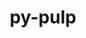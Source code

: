 ---
title: "py-pulp"
layout: cache
categories: [package, develop]
meta: {"versions": ["2.6.0"], "compilers": ["gcc@=7.3.1"], "oss": ["amzn2"], "platforms": ["linux"], "targets": ["aarch64", "neoverse_n1", "x86_64_v3"], "stacks": ["aws-isc", "aws-isc-aarch64", "root"], "num_specs": 18, "num_specs_by_stack": {"root": 18, "aws-isc-aarch64": 12, "aws-isc": 6}}
spec_details: [{"hash": "6cgnkyj6bq7y27rnobssu6osfrwawzrg", "compiler": "gcc@=7.3.1", "versions": ["2.6.0"], "os": "amzn2", "platform": "linux", "target": "aarch64", "variants": ["build_system=python_pip"], "stacks": ["root", "aws-isc-aarch64"], "size": "-", "tarball": "https://binaries.spack.io/develop/build_cache/linux-amzn2-aarch64/gcc-7.3.1/py-pulp-2.6.0/linux-amzn2-aarch64-gcc-7.3.1-py-pulp-2.6.0-6cgnkyj6bq7y27rnobssu6osfrwawzrg.spack"}, {"hash": "6hbdnu553w75kso4cqpsrwt3ua7tj5gp", "compiler": "gcc@=7.3.1", "versions": ["2.6.0"], "os": "amzn2", "platform": "linux", "target": "aarch64", "variants": ["build_system=python_pip"], "stacks": ["root", "aws-isc-aarch64"], "size": "-", "tarball": "https://binaries.spack.io/develop/build_cache/linux-amzn2-aarch64/gcc-7.3.1/py-pulp-2.6.0/linux-amzn2-aarch64-gcc-7.3.1-py-pulp-2.6.0-6hbdnu553w75kso4cqpsrwt3ua7tj5gp.spack"}, {"hash": "bx7m5j65mhtsoovjo2lrvbvdotzkxh3h", "compiler": "gcc@=7.3.1", "versions": ["2.6.0"], "os": "amzn2", "platform": "linux", "target": "aarch64", "variants": ["build_system=python_pip"], "stacks": ["root", "aws-isc-aarch64"], "size": "-", "tarball": "https://binaries.spack.io/develop/build_cache/linux-amzn2-aarch64/gcc-7.3.1/py-pulp-2.6.0/linux-amzn2-aarch64-gcc-7.3.1-py-pulp-2.6.0-bx7m5j65mhtsoovjo2lrvbvdotzkxh3h.spack"}, {"hash": "exru3qrny2ag3spjbqbqal6ewindt3bl", "compiler": "gcc@=7.3.1", "versions": ["2.6.0"], "os": "amzn2", "platform": "linux", "target": "aarch64", "variants": ["build_system=python_pip"], "stacks": ["root", "aws-isc-aarch64"], "size": "-", "tarball": "https://binaries.spack.io/develop/build_cache/linux-amzn2-aarch64/gcc-7.3.1/py-pulp-2.6.0/linux-amzn2-aarch64-gcc-7.3.1-py-pulp-2.6.0-exru3qrny2ag3spjbqbqal6ewindt3bl.spack"}, {"hash": "ode7cd4erjilqdpcz4wn3y37kkjfeglq", "compiler": "gcc@=7.3.1", "versions": ["2.6.0"], "os": "amzn2", "platform": "linux", "target": "aarch64", "variants": ["build_system=python_pip"], "stacks": ["root", "aws-isc-aarch64"], "size": "-", "tarball": "https://binaries.spack.io/develop/build_cache/linux-amzn2-aarch64/gcc-7.3.1/py-pulp-2.6.0/linux-amzn2-aarch64-gcc-7.3.1-py-pulp-2.6.0-ode7cd4erjilqdpcz4wn3y37kkjfeglq.spack"}, {"hash": "yctwbrtxeofet55ctqc5tmze2g6yquxx", "compiler": "gcc@=7.3.1", "versions": ["2.6.0"], "os": "amzn2", "platform": "linux", "target": "aarch64", "variants": ["build_system=python_pip"], "stacks": ["root", "aws-isc-aarch64"], "size": "-", "tarball": "https://binaries.spack.io/develop/build_cache/linux-amzn2-aarch64/gcc-7.3.1/py-pulp-2.6.0/linux-amzn2-aarch64-gcc-7.3.1-py-pulp-2.6.0-yctwbrtxeofet55ctqc5tmze2g6yquxx.spack"}, {"hash": "6igkbza4cjwwyiulwaokgsfidkafvqba", "compiler": "gcc@=7.3.1", "versions": ["2.6.0"], "os": "amzn2", "platform": "linux", "target": "neoverse_n1", "variants": ["build_system=python_pip"], "stacks": ["root", "aws-isc-aarch64"], "size": "-", "tarball": "https://binaries.spack.io/develop/build_cache/linux-amzn2-neoverse_n1/gcc-7.3.1/py-pulp-2.6.0/linux-amzn2-neoverse_n1-gcc-7.3.1-py-pulp-2.6.0-6igkbza4cjwwyiulwaokgsfidkafvqba.spack"}, {"hash": "fhdysnd6zsdywnvm6f5ehpcvptpfs4be", "compiler": "gcc@=7.3.1", "versions": ["2.6.0"], "os": "amzn2", "platform": "linux", "target": "neoverse_n1", "variants": ["build_system=python_pip"], "stacks": ["root", "aws-isc-aarch64"], "size": "-", "tarball": "https://binaries.spack.io/develop/build_cache/linux-amzn2-neoverse_n1/gcc-7.3.1/py-pulp-2.6.0/linux-amzn2-neoverse_n1-gcc-7.3.1-py-pulp-2.6.0-fhdysnd6zsdywnvm6f5ehpcvptpfs4be.spack"}, {"hash": "heku5ovfdea4fviariegnqjhvrolcgnp", "compiler": "gcc@=7.3.1", "versions": ["2.6.0"], "os": "amzn2", "platform": "linux", "target": "neoverse_n1", "variants": ["build_system=python_pip"], "stacks": ["root", "aws-isc-aarch64"], "size": "-", "tarball": "https://binaries.spack.io/develop/build_cache/linux-amzn2-neoverse_n1/gcc-7.3.1/py-pulp-2.6.0/linux-amzn2-neoverse_n1-gcc-7.3.1-py-pulp-2.6.0-heku5ovfdea4fviariegnqjhvrolcgnp.spack"}, {"hash": "ixks4q4r5mb3e6pfi5yt5xt5gmnitl6b", "compiler": "gcc@=7.3.1", "versions": ["2.6.0"], "os": "amzn2", "platform": "linux", "target": "neoverse_n1", "variants": ["build_system=python_pip"], "stacks": ["root", "aws-isc-aarch64"], "size": "-", "tarball": "https://binaries.spack.io/develop/build_cache/linux-amzn2-neoverse_n1/gcc-7.3.1/py-pulp-2.6.0/linux-amzn2-neoverse_n1-gcc-7.3.1-py-pulp-2.6.0-ixks4q4r5mb3e6pfi5yt5xt5gmnitl6b.spack"}, {"hash": "o4douxuyclipexo4jv5fsjo47qvkilo6", "compiler": "gcc@=7.3.1", "versions": ["2.6.0"], "os": "amzn2", "platform": "linux", "target": "neoverse_n1", "variants": ["build_system=python_pip"], "stacks": ["root", "aws-isc-aarch64"], "size": "-", "tarball": "https://binaries.spack.io/develop/build_cache/linux-amzn2-neoverse_n1/gcc-7.3.1/py-pulp-2.6.0/linux-amzn2-neoverse_n1-gcc-7.3.1-py-pulp-2.6.0-o4douxuyclipexo4jv5fsjo47qvkilo6.spack"}, {"hash": "zwuyhnvpz7cqpjq54wruvk4covbrk54j", "compiler": "gcc@=7.3.1", "versions": ["2.6.0"], "os": "amzn2", "platform": "linux", "target": "neoverse_n1", "variants": ["build_system=python_pip"], "stacks": ["root", "aws-isc-aarch64"], "size": "-", "tarball": "https://binaries.spack.io/develop/build_cache/linux-amzn2-neoverse_n1/gcc-7.3.1/py-pulp-2.6.0/linux-amzn2-neoverse_n1-gcc-7.3.1-py-pulp-2.6.0-zwuyhnvpz7cqpjq54wruvk4covbrk54j.spack"}, {"hash": "2f6t5tljhsmdtbmj7hxpwhbekhpoxdtm", "compiler": "gcc@=7.3.1", "versions": ["2.6.0"], "os": "amzn2", "platform": "linux", "target": "x86_64_v3", "variants": ["build_system=python_pip"], "stacks": ["aws-isc", "root"], "size": "-", "tarball": "https://binaries.spack.io/develop/build_cache/linux-amzn2-x86_64_v3/gcc-7.3.1/py-pulp-2.6.0/linux-amzn2-x86_64_v3-gcc-7.3.1-py-pulp-2.6.0-2f6t5tljhsmdtbmj7hxpwhbekhpoxdtm.spack"}, {"hash": "6un4n7zctb3rn6jnis32ix4dcmmlspgs", "compiler": "gcc@=7.3.1", "versions": ["2.6.0"], "os": "amzn2", "platform": "linux", "target": "x86_64_v3", "variants": ["build_system=python_pip"], "stacks": ["aws-isc", "root"], "size": "-", "tarball": "https://binaries.spack.io/develop/build_cache/linux-amzn2-x86_64_v3/gcc-7.3.1/py-pulp-2.6.0/linux-amzn2-x86_64_v3-gcc-7.3.1-py-pulp-2.6.0-6un4n7zctb3rn6jnis32ix4dcmmlspgs.spack"}, {"hash": "eyj2lp7sx5mzkdkcdabkkfgdnexgdki4", "compiler": "gcc@=7.3.1", "versions": ["2.6.0"], "os": "amzn2", "platform": "linux", "target": "x86_64_v3", "variants": ["build_system=python_pip"], "stacks": ["aws-isc", "root"], "size": "-", "tarball": "https://binaries.spack.io/develop/build_cache/linux-amzn2-x86_64_v3/gcc-7.3.1/py-pulp-2.6.0/linux-amzn2-x86_64_v3-gcc-7.3.1-py-pulp-2.6.0-eyj2lp7sx5mzkdkcdabkkfgdnexgdki4.spack"}, {"hash": "f3tnqffh7tjbfqqj7szorysb3qxe3fog", "compiler": "gcc@=7.3.1", "versions": ["2.6.0"], "os": "amzn2", "platform": "linux", "target": "x86_64_v3", "variants": ["build_system=python_pip"], "stacks": ["aws-isc", "root"], "size": "-", "tarball": "https://binaries.spack.io/develop/build_cache/linux-amzn2-x86_64_v3/gcc-7.3.1/py-pulp-2.6.0/linux-amzn2-x86_64_v3-gcc-7.3.1-py-pulp-2.6.0-f3tnqffh7tjbfqqj7szorysb3qxe3fog.spack"}, {"hash": "jroxo32x4so7cz7znrevapxetgryjpum", "compiler": "gcc@=7.3.1", "versions": ["2.6.0"], "os": "amzn2", "platform": "linux", "target": "x86_64_v3", "variants": ["build_system=python_pip"], "stacks": ["aws-isc", "root"], "size": "-", "tarball": "https://binaries.spack.io/develop/build_cache/linux-amzn2-x86_64_v3/gcc-7.3.1/py-pulp-2.6.0/linux-amzn2-x86_64_v3-gcc-7.3.1-py-pulp-2.6.0-jroxo32x4so7cz7znrevapxetgryjpum.spack"}, {"hash": "vfpo5swjgj2qenryzk7c3n5ffwv56lnz", "compiler": "gcc@=7.3.1", "versions": ["2.6.0"], "os": "amzn2", "platform": "linux", "target": "x86_64_v3", "variants": ["build_system=python_pip"], "stacks": ["aws-isc", "root"], "size": "-", "tarball": "https://binaries.spack.io/develop/build_cache/linux-amzn2-x86_64_v3/gcc-7.3.1/py-pulp-2.6.0/linux-amzn2-x86_64_v3-gcc-7.3.1-py-pulp-2.6.0-vfpo5swjgj2qenryzk7c3n5ffwv56lnz.spack"}]
---